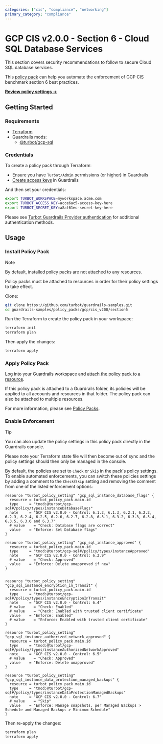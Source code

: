 ```yaml
---
categories: ["cis", "compliance", "networking"]
primary_category: "compliance"
---
```


# GCP CIS v2.0.0 - Section 6 - Cloud SQL Database Services

This section covers security recommendations to follow to secure Cloud SQL database services.

This [policy pack](https://turbot.com/guardrails/docs/concepts/policy-packs) can help you automate the enforcement of GCP CIS benchmark section 6 best practices.

**[Review policy settings →](https://hub.guardrails.turbot.com/policy-packs/gcp_cis_v200_section6/settings)**

## Getting Started

### Requirements

- [Terraform](https://developer.hashicorp.com/terraform/install)
- Guardrails mods:
  - [@turbot/gcp-sql](https://hub.guardrails.turbot.com/mods/gcp/mods/gcp-sql)

### Credentials

To create a policy pack through Terraform:

- Ensure you have `Turbot/Admin` permissions (or higher) in Guardrails
- [Create access keys](https://turbot.com/guardrails/docs/guides/iam/access-keys#generate-a-new-guardrails-api-access-key) in Guardrails

And then set your credentials:

```sh
export TURBOT_WORKSPACE=myworkspace.acme.com
export TURBOT_ACCESS_KEY=acce6ac5-access-key-here
export TURBOT_SECRET_KEY=a8af61ec-secret-key-here
```

Please see [Turbot Guardrails Provider authentication](https://registry.terraform.io/providers/turbot/turbot/latest/docs#authentication) for additional authentication methods.

## Usage

### Install Policy Pack

> [!NOTE]
> By default, installed policy packs are not attached to any resources.
>
> Policy packs must be attached to resources in order for their policy settings to take effect.

Clone:

```sh
git clone https://github.com/turbot/guardrails-samples.git
cd guardrails-samples/policy_packs/gcp/cis_v200/section6
```

Run the Terraform to create the policy pack in your workspace:

```sh
terraform init
terraform plan
```

Then apply the changes:

```sh
terraform apply
```

### Apply Policy Pack

Log into your Guardrails workspace and [attach the policy pack to a resource](https://turbot.com/guardrails/docs/guides/policy-packs#attach-a-policy-pack-to-a-resource).

If this policy pack is attached to a Guardrails folder, its policies will be applied to all accounts and resources in that folder. The policy pack can also be attached to multiple resources.

For more information, please see [Policy Packs](https://turbot.com/guardrails/docs/concepts/policy-packs).

### Enable Enforcement

> [!TIP]
> You can also update the policy settings in this policy pack directly in the Guardrails console.
>
> Please note your Terraform state file will then become out of sync and the policy settings should then only be managed in the console.

By default, the policies are set to `Check` or `Skip` in the pack's policy settings. To enable automated enforcements, you can switch these policies settings by adding a comment to the `Check`/`Skip` setting and removing the comment from one of the listed enforcement options:

```hcl
resource "turbot_policy_setting" "gcp_sql_instance_database_flags" {
  resource = turbot_policy_pack.main.id
  type     = "tmod:@turbot/gcp-sql#/policy/types/instanceDatabaseFlags"
  note     = "GCP CIS v2.0.0 - Control: 6.1.2, 6.1.3, 6.2.1, 6.2.2, 6.2.3, 6.2.4, 6.2.5, 6.2.6, 6.2.7, 6.2.8, 6.3.1, 6.3.2, 6.3.3, 6.3.4, 6.3.5, 6.3.6 and 6.3.7"
  # value    = "Check: Database flags are correct"
  value    = "Enforce: Set Database flags"
}

resource "turbot_policy_setting" "gcp_sql_instance_approved" {
  resource = turbot_policy_pack.main.id
  type     = "tmod:@turbot/gcp-sql#/policy/types/instanceApproved"
  note     = "GCP CIS v2.0.0 - Control: 6.2.9"
  # value    = "Check: Approved"
  value    = "Enforce: Delete unapproved if new"
}


resource "turbot_policy_setting" "gcp_sql_instance_encryption_in_transit" {
  resource = turbot_policy_pack.main.id
  type     = "tmod:@turbot/gcp-sql#/policy/types/instanceEncryptionInTransit"
  note     = "GCP CIS v2.0.0 - Control: 6.4"
  # value    = "Check: Enabled"
  # value    = "Check: Enabled with trusted client certificate"
  value    = "Enforce: Enabled"
  # value    = "Enforce: Enabled with trusted client certificate"
}

resource "turbot_policy_setting" "gcp_sql_instance_authorized_network_approved" {
  resource = turbot_policy_pack.main.id
  type     = "tmod:@turbot/gcp-sql#/policy/types/instanceAuthorizedNetworkApproved"
  note     = "GCP CIS v2.0.0 - Control: 6.5"
  # value    = "Check: Approved"
  value    = "Enforce: Delete unapproved"
}

resource "turbot_policy_setting" "gcp_sql_instance_data_protection_managed_backups" {
  resource = turbot_policy_pack.main.id
  type     = "tmod:@turbot/gcp-sql#/policy/types/instanceDataProtectionManagedBackups"
  note     = "GCP CIS v2.0.0 - Control: 6.7"
  # value    = "Skip"
  value    = "Enforce: Manage snapshots, per Managed Backups > Schedule and Managed Backups > Minimum Schedule"
}
```

Then re-apply the changes:

```sh
terraform plan
terraform apply
```
